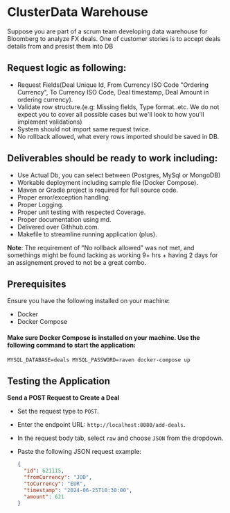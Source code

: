 # ClusterData Warehouse

Suppose you are part of a scrum team developing data warehouse for Bloomberg to analyze FX deals. One of customer stories is to accept deals details from and presist them into DB

## Request logic as following:

- Request Fields(Deal Unique Id, From Currency ISO Code "Ordering Currency", To Currency ISO Code, Deal timestamp, Deal Amount in ordering currency).
- Validate row structure.(e.g: Missing fields, Type format..etc. We do not expect you to cover all possible cases but we'll look to how you'll implement validations)
- System should not import same request twice.
- No rollback allowed, what every rows imported should be saved in DB.

## Deliverables should be ready to work including:

- Use Actual Db, you can select between (Postgres, MySql or MongoDB)
- Workable deployment including sample file (Docker Compose).
- Maven or Gradle project is required for full source code.
- Proper error/exception handling.
- Proper Logging.
- Proper unit testing with respected Coverage.
- Proper documentation using md.
- Delivered over Githhub.com.
- Makefile to streamline running application (plus).

**Note**: The requirement of "No rollback allowed" was not met, and somethings might be found lacking as working 9+ hrs + having 2 days for an assignement proved to not be a great combo.

## Prerequisites

Ensure you have the following installed on your machine:

- Docker
- Docker Compose

#### Make sure Docker Compose is installed on your machine. Use the following command to start the application:

`MYSQL_DATABASE=deals MYSQL_PASSWORD=raven docker-compose up`

## Testing the Application

**Send a POST Request to Create a Deal**

- Set the request type to `POST`.
- Enter the endpoint URL: `http://localhost:8080/add-deals`.
- In the request body tab, select `raw` and choose `JSON` from the dropdown.
- Paste the following JSON request example:

  ```json
  {
    "id": 621115,
    "fromCurrency": "JOD",
    "toCurrency": "EUR",
    "timestamp": "2024-06-25T10:30:00",
    "amount": 621
  }
  ```
